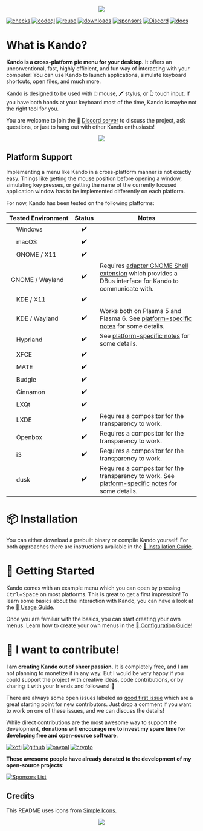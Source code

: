 <!--
SPDX-FileCopyrightText: Simon Schneegans <code@simonschneegans.de>
SPDX-License-Identifier: CC-BY-4.0
-->

<p align="center">
  <a href="https://www.youtube.com/watch?v=vOE7EAlPUwE"><img src="docs/img/video.jpg" /></a>
</p>

[![checks](https://github.com/kando-menu/kando/workflows/Checks/badge.svg?branch=main)](https://github.com/kando-menu/kando/actions)
[![codeql](https://github.com/kando-menu/kando/workflows/CodeQL/badge.svg)](https://github.com/kando-menu/kando/actions)
[![reuse](https://api.reuse.software/badge/github.com/kando-menu/kando)](https://api.reuse.software/info/github.com/kando-menu/kando)
[![downloads](https://img.shields.io/github/downloads/kando-menu/kando/total?label=Downloads)](https://github.com/kando-menu/kando/releases)
[![sponsors](https://gist.githubusercontent.com/Schneegans/2d06edf0937c480951feb86b9e719304/raw/weekly.svg)](https://schneegans.github.io/sponsors/)
[![Discord](https://img.shields.io/discord/1124300911574003732?logo=discord&label=Discord&color=%235865f2)](https://discord.gg/hZwbVSDkhy)
[![docs](https://img.shields.io/badge/Documentation-online-purple.svg?labelColor=303030)](docs/README.md)

# What is Kando?

**Kando is a cross-platform pie menu for your desktop.** It offers an unconventional, fast, highly efficient, and fun way of interacting with your computer! You can use Kando to launch applications, simulate keyboard shortcuts, open files, and much more. 

Kando is designed to be used with 🖱️ mouse, 🖊️ stylus, or 👆 touch input. If you have both hands at your keyboard most of the time, Kando is maybe not the right tool for you.

You are welcome to join the 💬 [Discord server](https://discord.gg/hZwbVSDkhy) to discuss the project, ask questions, or just to hang out with other Kando enthusiasts!

<p align="center">
  <img src="docs/img/kando.gif"/>
</p>


## Platform Support

Implementing a menu like Kando in a cross-platform manner is not exactly easy.
Things like getting the mouse position before opening a window, simulating key presses, or getting the name of the currently focused application window has to be implemented differently on each platform.

For now, Kando has been tested on the following platforms:

Tested Environment | Status | Notes
:-- | :---: | ---
<img height="14" width="14" src="https://upload.wikimedia.org/wikipedia/commons/c/c4/Windows_logo_-_2021_%28Black%29.svg" /> Windows | :heavy_check_mark: |
<img height="14" width="14" src="https://cdn.simpleicons.org/apple" /> macOS | :heavy_check_mark: |
<img height="14" width="14" src="https://cdn.simpleicons.org/linux/black" /> GNOME / X11 | :heavy_check_mark: |
<img height="14" width="14" src="https://cdn.simpleicons.org/linux/black" /> GNOME / Wayland | :heavy_check_mark: | Requires [adapter GNOME Shell extension](https://github.com/kando-menu/gnome-shell-integration) which provides a DBus interface for Kando to communicate with.
<img height="14" width="14" src="https://cdn.simpleicons.org/linux/black" /> KDE / X11 | :heavy_check_mark: |
<img height="14" width="14" src="https://cdn.simpleicons.org/linux/black" /> KDE / Wayland | :heavy_check_mark: | Works both on Plasma 5 and Plasma 6. See [platform-specific notes](docs/installing.md#platform-specific-notes) for some details.
<img height="14" width="14" src="https://cdn.simpleicons.org/linux/black" /> Hyprland | :heavy_check_mark: | See [platform-specific notes](docs/installing.md#platform-specific-notes) for some details.
<img height="14" width="14" src="https://cdn.simpleicons.org/linux/black" /> XFCE | :heavy_check_mark: |
<img height="14" width="14" src="https://cdn.simpleicons.org/linux/black" /> MATE | :heavy_check_mark: |
<img height="14" width="14" src="https://cdn.simpleicons.org/linux/black" /> Budgie | :heavy_check_mark: |
<img height="14" width="14" src="https://cdn.simpleicons.org/linux/black" /> Cinnamon | :heavy_check_mark: |
<img height="14" width="14" src="https://cdn.simpleicons.org/linux/black" /> LXQt | :heavy_check_mark: |
<img height="14" width="14" src="https://cdn.simpleicons.org/linux/black" /> LXDE | :heavy_check_mark: | Requires a compositor for the transparency to work.
<img height="14" width="14" src="https://cdn.simpleicons.org/linux/black" /> Openbox | :heavy_check_mark: | Requires a compositor for the transparency to work.
<img height="14" width="14" src="https://cdn.simpleicons.org/linux/black" /> i3 | :heavy_check_mark: | Requires a compositor for the transparency to work.
<img height="14" width="14" src="https://cdn.simpleicons.org/linux/black" /> dusk | :heavy_check_mark: | Requires a compositor for the transparency to work. See [platform-specific notes](docs/installing.md#platform-specific-notes) for some details.


# :package: Installation

You can either download a prebuilt binary or compile Kando yourself.
For both approaches there are instructions available in the [:memo: Installation Guide](docs/installing.md).

# :rocket: Getting Started

Kando comes with an example menu which you can open by pressing <kbd>Ctrl</kbd>+<kbd>Space</kbd> on most platforms.
This is great to get a first impression!
To learn some basics about the interaction with Kando, you can have a look at the [:memo: Usage Guide](docs/usage.md).

Once you are familiar with the basics, you can start creating your own menus.
Learn how to create your own menus in the [:memo: Configuration Guide](docs/configuring.md)!

# :revolving_hearts: I want to contribute!

**I am creating Kando out of sheer passion.** It is completely free, and I am not planning to monetize it in any way.
But I would be very happy if you could support the project with creative ideas, code contributions, or by sharing it with your friends and followers! 💖

There are always some open issues labeled as [good first issue](https://github.com/kando-menu/kando/issues?q=is%3Aissue+is%3Aopen+label%3A%22good+first+issue%22) which are a great starting point for new contributors.
Just drop a comment if you want to work on one of these issues, and we can discuss the details!

While direct contributions are the most awesome way to support the development, **donations will encourage me to invest my spare time for developing free and open-source software**.

[![kofi](https://img.shields.io/badge/Donate-on_Ko--fi-ff5e5b?logo=ko-fi)](https://ko-fi.com/schneegans)
[![github](https://img.shields.io/badge/Donate-on_GitHub-purple?logo=github)](https://github.com/sponsors/Schneegans)
[![paypal](https://img.shields.io/badge/Donate-on_PayPal-009cde?logo=paypal)](https://www.paypal.com/donate/?hosted_button_id=3F7UFL8KLVPXE)
[![crypto](https://img.shields.io/badge/Donate-some_Crypto-f7931a?logo=bitcoin)](https://schneegans.cb.id)


**These awesome people have already donated to the development of my open-source projects:**

<a href="https://schneegans.github.io/sponsors/">
  <picture>
    <source media="(prefers-color-scheme: dark)" srcset="https://schneegans.github.io/sponsors/sponsors_dark_small.svg">
    <img alt="Sponsors List" src="https://schneegans.github.io/sponsors/sponsors_light_small.svg#gh-light-mode-only">
  </picture>
</a>

## Credits

This README uses icons from [Simple Icons](https://simpleicons.org/).

<p align="center"><img src ="docs/img/hr.svg" /></p>
